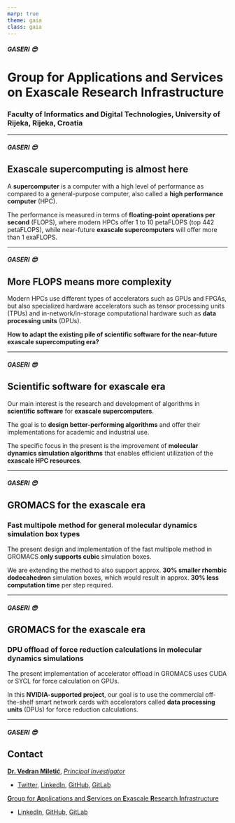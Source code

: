 ```yaml
---
marp: true
theme: gaia
class: gaia
---
```


##### **GASERI** 😎

# **G**roup for **A**pplications and **S**ervices on **E**xascale **R**esearch **I**nfrastructure

### Faculty of Informatics and Digital Technologies, University of Rijeka, Rijeka, Croatia

---

##### **GASERI** 😎

## Exascale supercomputing is almost here

A **supercomputer** is a computer with a high level of performance as compared to a general-purpose computer, also called a **high performance computer** (HPC).

The performance is measured in terms of **floating-point operations per second** (FLOPS), where modern HPCs offer 1 to 10 petaFLOPS (top 442 petaFLOPS), while near-future **exascale supercomputers** will offer more than 1 exaFLOPS.

---

##### **GASERI** 😎

## More FLOPS means more complexity

Modern HPCs use different types of accelerators such as GPUs and FPGAs, but also specialized hardware accelerators such as tensor processing units (TPUs) and in-network/in-storage computational hardware such as **data processing units** (DPUs).

**How to adapt the existing pile of scientific software for the near-future exascale supercomputing era?**

---

##### **GASERI** 😎

## Scientific software for exascale era

Our main interest is the research and development of algorithms in **scientific software** for **exascale supercomputers**.

The goal is to **design better-performing algorithms** and offer their implementations for academic and industrial use.

The specific focus in the present is the improvement of **molecular dynamics simulation algorithms** that enables efficient utilization of the **exascale HPC resources**.

---

##### **GASERI** 😎

## GROMACS for the exascale era

### Fast multipole method for general molecular dynamics simulation box types

The present design and implementation of the fast multipole method in GROMACS **only supports cubic** simulation boxes.

We are extending the method to also support approx. **30% smaller rhombic dodecahedron** simulation boxes, which would result in approx. **30% less computation time** per step required.

---

##### **GASERI** 😎

## GROMACS for the exascale era

### DPU offload of force reduction calculations in molecular dynamics simulations

The present implementation of accelerator offload in GROMACS uses CUDA or SYCL for force calculation on GPUs.

In this **NVIDIA-supported project**, our goal is to use the commercial off-the-shelf smart network cards with accelerators called **data processing units** (DPUs) for force reduction calculations.

---

##### **GASERI** 😎

## Contact

[**Dr. Vedran Miletić**](https://vedran.miletic.net/), [*Principal Investigator*](https://group.miletic.net/en/people/principal-investigator/)

- [Twitter](https://twitter.com/vedranmiletic), [LinkedIn](https://www.linkedin.com/in/vedranmiletic/), [GitHub](https://github.com/vedranmiletic), [GitLab](https://gitlab.com/vedranmiletic)

[**G**roup for **A**pplications and **S**ervices on **E**xascale **R**esearch **I**nfrastructure](https://group.miletic.net/en/)

- [LinkedIn](https://www.linkedin.com/company/gaseri), [GitHub](https://github.com/gaseri), [GitLab](https://gitlab.com/gaseri)
